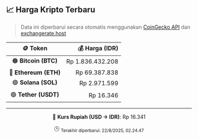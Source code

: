 

<!-- HARGA_KRIPTO -->
## 📈 Harga Kripto Terbaru

> Data ini diperbarui secara otomatis menggunakan [CoinGecko API](https://www.coingecko.com/) dan [exchangerate.host](https://exchangerate.host/)

<div align="center">

| 🪙 Token | 💰 Harga (IDR) |
|:------:|---------------:|
| 🟠 **Bitcoin (BTC)**   | Rp 1.836.432.208 |
| 🔵 **Ethereum (ETH)**  | Rp 69.387.838 |
| 🟣 **Solana (SOL)**    | Rp 2.971.599 |
| 🟢 **Tether (USDT)**   | Rp 16.346 |

---

💱 **Kurs Rupiah (USD → IDR)**: Rp 16.341

🕒 <sub>Terakhir diperbarui: 22/8/2025, 02.24.47</sub>

</div>
<!-- /HARGA_KRIPTO -->